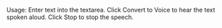 Usage:
Enter text into the textarea.
Click Convert to Voice to hear the text spoken aloud.
Click Stop to stop the speech.
